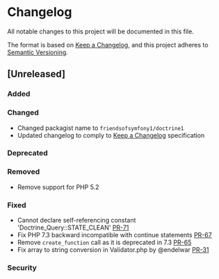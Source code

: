 # Changelog
All notable changes to this project will be documented in this file.

The format is based on [Keep a Changelog](https://keepachangelog.com/en/1.0.0/),
and this project adheres to [Semantic Versioning](https://semver.org/spec/v2.0.0.html).

## [Unreleased]
### Added
### Changed
- Changed packagist name to `friendsofsymfony1/doctrine1`
- Updated changelog to comply to [Keep a Changelog](https://keepachangelog.com/en/1.0.0/) specification
### Deprecated
### Removed
- Remove support for PHP 5.2
### Fixed
- Cannot declare self-referencing constant 'Doctrine_Query::STATE_CLEAN' [PR-71](https://github.com/FriendsOfSymfony1/doctrine1/pull/71)
- Fix PHP 7.3 backward incompatible with continue statements [PR-67](https://github.com/FriendsOfSymfony1/doctrine1/pull/67)
- Remove `create_function` call as it is deprecated in 7.3 [PR-65](https://github.com/FriendsOfSymfony1/doctrine1/pull/65)
- Fix array to string conversion in Validator.php by @endelwar [PR-31](https://github.com/FriendsOfSymfony1/doctrine1/pull/31)
### Security
